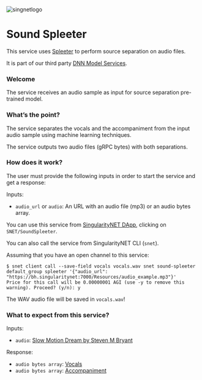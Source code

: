 [issue-template]: ../../../issues/new?template=BUG_REPORT.md
[feature-template]: ../../../issues/new?template=FEATURE_REQUEST.md

![singnetlogo](../assets/singnet-logo.jpg?raw=true 'SingularityNET')

# Sound Spleeter

This service uses [Spleeter](https://github.com/deezer/spleeter) to perform source separation on audio files.

It is part of our third party [DNN Model Services](https://github.com/singnet/dnn-model-services).

### Welcome

The service receives an audio sample as input for source separation pre-trained model.

### What’s the point?

The service separates the vocals and the accompaniment from the input audio sample using machine learning techniques.

The service outputs two audio files (gRPC bytes) with both separations.

### How does it work?

The user must provide the following inputs in order to start the service and get a response:

Inputs:
  - `audio_url` or `audio`: An URL with an audio file (mp3) or an audio bytes array.

You can use this service from [SingularityNET DApp](http://beta.singularitynet.io/), clicking on `SNET/SoundSpleeter`.

You can also call the service from SingularityNET CLI (`snet`).

Assuming that you have an open channel to this service:

```
$ snet client call --save-field vocals vocals.wav snet sound-spleeter default_group spleeter '{"audio_url": "https://bh.singularitynet:7000/Resources/audio_example.mp3"}'
Price for this call will be 0.00000001 AGI (use -y to remove this warning). Proceed? (y/n): y
```

The WAV audio file will be saved in `vocals.wav`!

### What to expect from this service?

Inputs:

- `audio`: [Slow Motion Dream by Steven M Bryant](https://bh.singularitynet.io:7000/Resources/audio_example.mp3)

Response:

- `audio bytes array`: [Vocals](https://bh.singularitynet.io:7000/Resources/vocals.wav)
- `audio bytes array`: [Accompaniment](https://bh.singularitynet.io:7000/Resources/accompaniment.wav)
